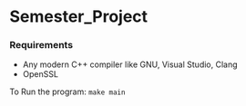# Semester_Project

### Requirements

- Any modern C++ compiler like GNU, Visual Studio, Clang
- OpenSSL

To Run the program: `make main`

